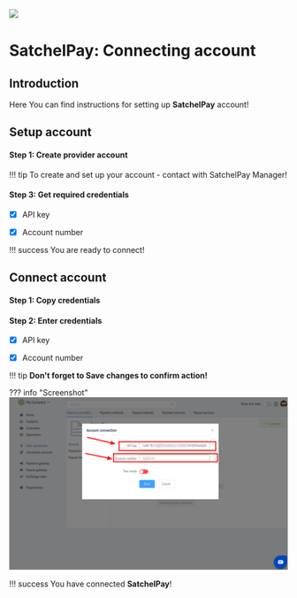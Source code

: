<img src="https://static.openfintech.io/payment_providers/satchelpay/logo.svg?w=400" width="400px">

# SatchelPay: Connecting account

## Introduction

Here You can find  instructions for setting up **SatchelPay** account!

## Setup account

#### Step 1: Create provider account

!!! tip
    To create and set up your account - contact with SatchelPay Manager!

#### Step 3: Get required credentials

- [x] API key

- [x] Account number

!!! success
    You are ready to connect!
    
## Connect account

#### Step 1: Copy credentials

#### Step 2: Enter credentials

- [x] API key

- [x] Account number

!!! tip
    **Don't forget to Save changes to confirm action!**

??? info "Screenshot"
    [![Step 2](images/satchelpay-step_connect.png)](images/satchelpay-step_connect.png)
    


!!! success
    You have connected **SatchelPay**!